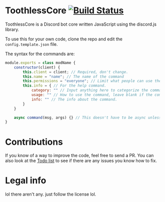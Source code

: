 # ToothlessCore [![Build Status](https://travis-ci.com/Immortalizd/ToothlessCore.svg?token=kcNPaLcKjg95hxCfJ9Nz&branch=master)](https://travis-ci.com/Immortalizd/ToothlessCore)

ToothlessCore is a Discord bot core written JavaScript using the discord.js library.

To use this for your own code, clone the repo and edit the `config.template.json` file.

The syntax for the commands are:

```js
module.exports = class modName {
	constructor(client) {
		this.client = client; // Required, don't change.
		this.name = "name"; // The name of the command
		this.permissions = "everyone"; // Limit what people can use the command. Available: everyone, mod, owner. You can change these and add more in Modules/PermissionChecker.js
		this.info = { // For the help command.
			category: "" // Input anything here to categorize the command.
			usage: "" // How to use the command, leave blank if the command is used by itself (like ping)
			info: "" // The info about the command.
		}
	}

	async command(msg, args) {} // This doesn't have to be async unless you're using asynchronous code inside. Also, args can be ommitted if not used.
}
```

# Contributions
If you know of a way to improve the code, feel free to send a PR. You can also look at the [Todo list](/projects/1) to see if there are any issues you know how to fix.

# Legal info
lol there aren't any. just follow the license lol.